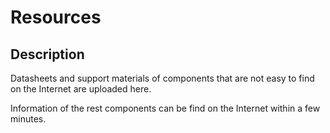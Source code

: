 # Resources

## Description

Datasheets and support materials of components that are not easy to find on the Internet are uploaded here.

Information of the rest components can be find on the Internet within a few minutes.
